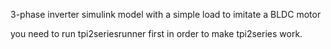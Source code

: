 3-phase inverter simulink model with a simple load to imitate a BLDC motor


you need to run tpi2seriesrunner first in order to make tpi2series work.
